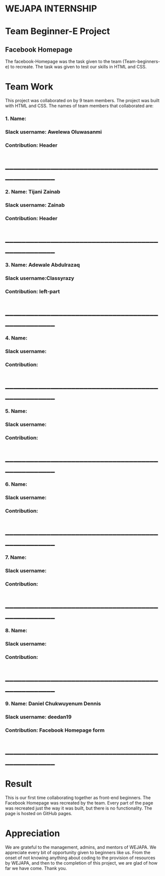 # WEJAPA INTERNSHIP
# Team Beginner-E Project 

## Facebook Homepage
  The facebook-Homepage was the task given to the team (Team-beginners-e) to recreate.
The task was given to test our skills in HTML and CSS. 

# Team Work
This project was collaborated on by 9 team members. The project was built with HTML and CSS. The names of team members that collaborated are:

### 1. Name: 
###    Slack username: Awelewa Oluwasanmi 
###    Contribution: Header
# _________________________________________________

### 2. Name: Tijani Zainab
###    Slack username: Zainab
###    Contribution: Header

# _________________________________________________

### 3. Name: Adewale Abdulrazaq
###    Slack username:Classyrazy 
###    Contribution: left-part

# _________________________________________________

### 4. Name: 
###    Slack username: 
###    Contribution: 

# _________________________________________________

### 5. Name: 
###    Slack username: 
###    Contribution: 

# _________________________________________________

### 6. Name: 
###    Slack username: 
###    Contribution: 

# _________________________________________________

### 7. Name: 
###    Slack username: 
###    Contribution: 

# _________________________________________________

### 8. Name: 
###    Slack username: 
###    Contribution: 

# _________________________________________________

### 9. Name: Daniel Chukwuyenum Dennis
###    Slack username: deedan19
###    Contribution: Facebook Homepage form

# _________________________________________________

# Result
This is our first time collaborating together
as front-end beginners. The Facebook Homepage was recreated by the team. 
Every part of the page was recreated just the way it was built, but there is no functionality.
The page is hosted on GitHub pages.


# Appreciation 
We are grateful to the management, admins, and mentors of WEJAPA.
We appreciate every bit of opportunity given to beginners like us. 
From the onset of not knowing anything about coding to the provision of resources by WEJAPA, and then to the completion of this project, we are glad of how far we have come. 
Thank you.  
